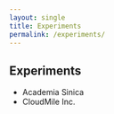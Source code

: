 ```yaml
---
layout: single
title: Experiments
permalink: /experiments/
---
```


## Experiments
- Academia Sinica
- CloudMile Inc.
